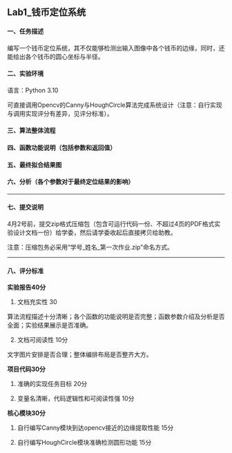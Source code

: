 ## Lab1_钱币定位系统

#### 一、任务描述

编写一个钱币定位系统，其不仅能够检测出输入图像中各个钱币的边缘，同时，还能给出各个钱币的圆心坐标与半径。

#### 二、实验环境

语言：Python 3.10

可直接调用Opencv的Canny与HoughCircle算法完成系统设计（注意：自行实现与调用实现评分有差异，见评分标准）。

#### 三、算法整体流程

#### 四、函数功能说明（包括参数和返回值）

#### 五、最终拟合结果图

#### 六、分析（各个参数对于最终定位结果的影响） 



---

#### 七、提交说明

4月2号前，提交zip格式压缩包（包含可运行代码一份、不超过4页的PDF格式实验设计文档一份）给学委，然后请学委收起后直接拷贝给助教。

注意：压缩包务必采用“学号\_姓名\_第一次作业.zip”命名方式。

---

#### 八、评分标准

**实验报告40分**

1. 文档充实性 30

算法流程描述十分清晰；各个函数的功能说明是否完整；函数参数介绍及分析是否全面；实验结果展示是否准确。

2. 文档可阅读性 10分

文字图片安排是否合理；整体编排布局是否整齐大方。

**项目代码30分**

1. 准确的实现任务目标         20分

2. 变量名清晰，代码逻辑性和可阅读性强 10分

**核心模块30分**

1. 自行编写Canny模块到达opencv接近的边缘提取性能 15分

2. 自行编写HoughCircle模块准确检测圆形功能    15分
